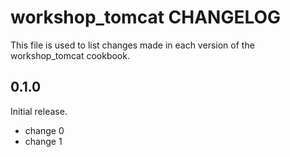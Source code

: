 # workshop_tomcat CHANGELOG

This file is used to list changes made in each version of the workshop_tomcat cookbook.

## 0.1.0

Initial release.

- change 0
- change 1
